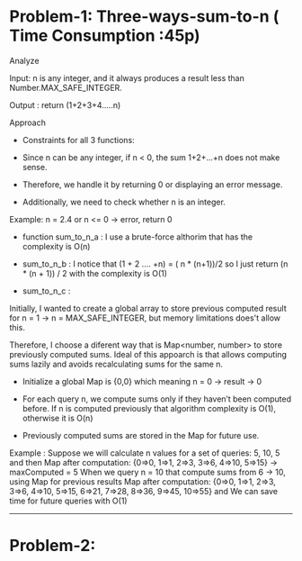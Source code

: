 # Problem-1: Three-ways-sum-to-n ( Time Consumption :45p)

Analyze

Input: n is any integer, and it always produces a result less than Number.MAX_SAFE_INTEGER.

Output : return (1+2+3+4.....n)

Approach

+ Constraints for all 3 functions:

+ Since n can be any integer, if n < 0, the sum  1+2+...+n does not make sense.

+ Therefore, we handle it by returning 0 or displaying an error message.

+ Additionally, we need to check whether n is an integer.

Example: n = 2.4 or n <= 0 → error, return 0

+ function sum_to_n_a : I use a brute-force althorim that has the complexity is O(n)

+ sum_to_n_b : I notice that (1 + 2 .... +n) = ( n * (n+1))/2 so I just return  (n * (n + 1)) / 2 with  the complexity is O(1)

+ sum_to_n_c :

Initially, I wanted to create a global array to store previous computed result for n = 1 → n = MAX_SAFE_INTEGER, but memory limitations does't allow this.

Therefore, I choose a diferent way that is Map<number, number> to store previously computed sums. Ideal of this appoarch is that allows computing sums lazily and avoids recalculating sums for the same n.

+ Initialize a global Map is {0,0} which meaning n = 0 -> result -> 0

+ For each query n, we compute sums only if they haven’t been computed before. If n is computed previously that algorithm complexity is O(1), otherwise it is O(n)

+ Previously computed sums are stored in the Map for future use.

Example : 
Suppose we will calculate n values for a set of queries: 5, 10, 5 and then Map after computation: {0=>0, 1=>1, 2=>3, 3=>6, 4=>10, 5=>15} -> maxComputed = 5
When we query n = 10 that compute sums from 6 → 10, using Map for previous results
Map after computation: {0=>0, 1=>1, 2=>3, 3=>6, 4=>10, 5=>15, 6=>21, 7=>28, 8=>36, 9=>45, 10=>55} and We can save time for future queries with O(1)

-----------------------------------------------------------------------------------------------------------------------------------------------------------------------------------------------------------------

# Problem-2: 

